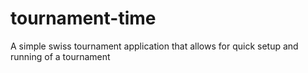 # tournament-time

A simple swiss tournament application that allows for quick setup and running of a tournament